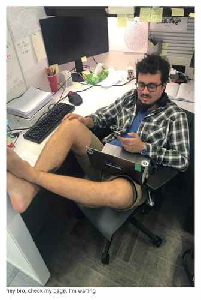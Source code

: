 <img align='right' height='750' src='laurence_waiting.jpg'>

hey bro, check my [page](https://henriquelaureano.github.io/).
I'm waiting
